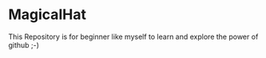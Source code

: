 # MagicalHat
This Repository is for beginner like myself to learn and explore the power of github ;-)

